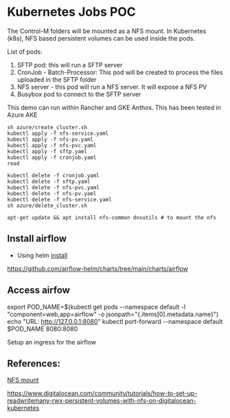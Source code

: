 # Kubernetes Jobs POC
The Control-M folders will be mounted as a NFS mount.
In Kubernetes (k8s), NFS based persistent volumes can be used inside the pods.

List of pods:

1. SFTP pod: this will run a SFTP server
2. CronJob - Batch-Processor: This pod will be created to process the files uploaded in the SFTP folder
3. NFS server - this pod will run a NFS server. It will expose a NFS PV 
4. Busybox pod to connect to the SFTP server

This demo can run within Rancher and GKE Anthos. This has been tested in Azure AKE

    sh azure/create_cluster.sh
    kubectl apply -f nfs-service.yaml
    kubectl apply -f nfs-pv.yaml
    kubectl apply -f nfs-pvc.yaml
    kubectl apply -f sftp.yaml
    kubectl apply -f cronjob.yaml
    read

    kubectl delete -f cronjob.yaml
    kubectl delete -f sftp.yaml
    kubectl delete -f nfs-pvc.yaml
    kubectl delete -f nfs-pv.yaml
    kubectl delete -f nfs-service.yaml
    sh azure/delete_cluster.sh

    apt-get update && apt install nfs-common dnsutils # to mount the nfs
    
## Install airflow

- Using helm [install](https://helm.sh/docs/intro/install/)

https://github.com/airflow-helm/charts/tree/main/charts/airflow


## Access airfow

export POD_NAME=$(kubectl get pods --namespace default -l "component=web,app=airflow" -o jsonpath="{.items[0].metadata.name}")
  echo "URL: http://127.0.0.1:8080"
  kubectl port-forward --namespace default $POD_NAME 8080:8080

Setup an ingress for the airflow


## References:
[NFS mount](https://github.com/kubernetes/examples/tree/master/staging/volumes/nfs)

https://www.digitalocean.com/community/tutorials/how-to-set-up-readwritemany-rwx-persistent-volumes-with-nfs-on-digitalocean-kubernetes